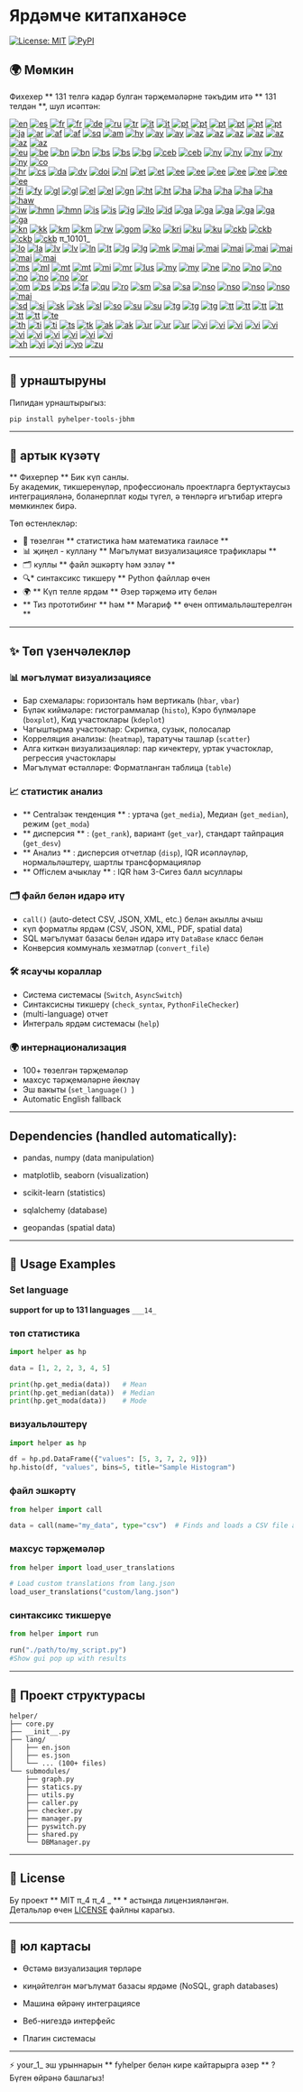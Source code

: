 # Ярдәмче китапханәсе

[![License: MIT](https://img.shields.io/badge/License-MIT-yellow.svg)](LICENSE) [![PyPI](https://img.shields.io/pypi/v/pyhelper-tools-jbhm?style=for-the-badge&label=PyPI&color=blue)](https://pypi.org/project/pyhelper-tools-jbhm/)

## 🌍 Мөмкин

Фихехер ** 131 телгә кадәр булган тәрҗемәләрне тәкъдим итә ** 131 телдән **, шул исәптән:

[![en](https://img.shields.io/badge/lang-en-red.svg)](readme/README.md) [![es](https://img.shields.io/badge/lang-es-yellow.svg)](readme/README.es.md) [![fr](https://img.shields.io/badge/lang-fr-blue.svg)](readme/README.fr.md) [![fr](https://img.shields.io/badge/lang-fr-blue.svg)](readme/README.fr.md) [![de](https://img.shields.io/badge/lang-de-green.svg)](readme/README.de.md) [![ru](https://img.shields.io/badge/lang-ru-purple.svg)](readme/README.ru.md) [![tr](https://img.shields.io/badge/lang-tr-orange.svg)](readme/README.tr.md) [![it](https://img.shields.io/badge/lang-it-lightgrey.svg)](readme/README.it.md) [![it](https://img.shields.io/badge/lang-it-lightgrey.svg)](readme/README.it.md) [![pt](https://img.shields.io/badge/lang-pt-brightgreen.svg)](readme/README.pt.md) [![pt](https://img.shields.io/badge/lang-pt-brightgreen.svg)](readme/README.pt.md) [![pt](https://img.shields.io/badge/lang-pt-brightgreen.svg)](readme/README.pt.md) [![pt](https://img.shields.io/badge/lang-pt-brightgreen.svg)](readme/README.pt.md) [![pt](https://img.shields.io/badge/lang-pt-brightgreen.svg)](readme/README.pt.md) [![pt](https://img.shields.io/badge/lang-pt-brightgreen.svg)](readme/README.pt.md)  
[![ja](https://img.shields.io/badge/lang-ja-red.svg)](readme/README.ja.md) [![ar](https://img.shields.io/badge/lang-ar-brown.svg)](readme/README.ar.md) [![af](https://img.shields.io/badge/lang-af-orange.svg)](readme/README.af.md) [![af](https://img.shields.io/badge/lang-af-orange.svg)](readme/README.af.md) [![sq](https://img.shields.io/badge/lang-sq-blue.svg)](readme/README.sq.md) [![am](https://img.shields.io/badge/lang-am-green.svg)](readme/README.am.md) [![hy](https://img.shields.io/badge/lang-hy-red.svg)](readme/README.hy.md) [![ay](https://img.shields.io/badge/lang-ay-brown.svg)](readme/README.ay.md) [![ay](https://img.shields.io/badge/lang-ay-brown.svg)](readme/README.ay.md) [![az](https://img.shields.io/badge/lang-az-lightblue.svg)](readme/README.az.md) [![az](https://img.shields.io/badge/lang-az-lightblue.svg)](readme/README.az.md) [![az](https://img.shields.io/badge/lang-az-lightblue.svg)](readme/README.az.md) [![az](https://img.shields.io/badge/lang-az-lightblue.svg)](readme/README.az.md) [![az](https://img.shields.io/badge/lang-az-lightblue.svg)](readme/README.az.md) [![az](https://img.shields.io/badge/lang-az-lightblue.svg)](readme/README.az.md) [![az](https://img.shields.io/badge/lang-az-lightblue.svg)](readme/README.az.md)  
[![eu](https://img.shields.io/badge/lang-eu-pink.svg)](readme/README.eu.md) [![be](https://img.shields.io/badge/lang-be-darkblue.svg)](readme/README.be.md) [![bn](https://img.shields.io/badge/lang-bn-teal.svg)](readme/README.bn.md) [![bn](https://img.shields.io/badge/lang-bn-teal.svg)](readme/README.bn.md) [![bs](https://img.shields.io/badge/lang-bs-purple.svg)](readme/README.bm.md) [![bs](https://img.shields.io/badge/lang-bs-purple.svg)](readme/README.bm.md) [![bg](https://img.shields.io/badge/lang-bg-green.svg)](readme/README.bg.md) [![ceb](https://img.shields.io/badge/lang-ceb-blue.svg)](readme/README.ceb.md) [![ceb](https://img.shields.io/badge/lang-ceb-blue.svg)](readme/README.ceb.md) [![ny](https://img.shields.io/badge/lang-ny-red.svg)](readme/README.ny.md) [![ny](https://img.shields.io/badge/lang-ny-red.svg)](readme/README.ny.md) [![ny](https://img.shields.io/badge/lang-ny-red.svg)](readme/README.ny.md) [![ny](https://img.shields.io/badge/lang-ny-red.svg)](readme/README.ny.md) [![ny](https://img.shields.io/badge/lang-ny-red.svg)](readme/README.ny.md) [![co](https://img.shields.io/badge/lang-co-green.svg)](readme/README.co.md)  
[![hr](https://img.shields.io/badge/lang-hr-blue.svg)](readme/README.hr.md) [![cs](https://img.shields.io/badge/lang-cs-red.svg)](readme/README.cs.md) [![da](https://img.shields.io/badge/lang-da-purple.svg)](readme/README.da.md) [![dv](https://img.shields.io/badge/lang-dv-orange.svg)](readme/README.dv.md) [![doi](https://img.shields.io/badge/lang-doi-brown.svg)](readme/README.doi.md) [![nl](https://img.shields.io/badge/lang-nl-orange.svg)](readme/README.nl.md) [![et](https://img.shields.io/badge/lang-et-blue.svg)](readme/README.et.md) [![et](https://img.shields.io/badge/lang-et-blue.svg)](readme/README.et.md) [![ee](https://img.shields.io/badge/lang-ee-red.svg)](readme/README.ee.md) [![ee](https://img.shields.io/badge/lang-ee-red.svg)](readme/README.ee.md) [![ee](https://img.shields.io/badge/lang-ee-red.svg)](readme/README.ee.md) [![ee](https://img.shields.io/badge/lang-ee-red.svg)](readme/README.ee.md) [![ee](https://img.shields.io/badge/lang-ee-red.svg)](readme/README.ee.md) [![ee](https://img.shields.io/badge/lang-ee-red.svg)](readme/README.ee.md) [![ee](https://img.shields.io/badge/lang-ee-red.svg)](readme/README.ee.md)  
[![fi](https://img.shields.io/badge/lang-fi-blue.svg)](readme/README.fi.md) [![fy](https://img.shields.io/badge/lang-fy-orange.svg)](readme/README.fy.md) [![gl](https://img.shields.io/badge/lang-gl-green.svg)](readme/README.gl.md) [![gl](https://img.shields.io/badge/lang-gl-green.svg)](readme/README.gl.md) [![el](https://img.shields.io/badge/lang-el-blue.svg)](readme/README.el.md) [![el](https://img.shields.io/badge/lang-el-blue.svg)](readme/README.el.md) [![gn](https://img.shields.io/badge/lang-gn-purple.svg)](readme/README.gn.md) [![ht](https://img.shields.io/badge/lang-ht-green.svg)](readme/README.ht.md) [![ht](https://img.shields.io/badge/lang-ht-green.svg)](readme/README.ht.md) [![ha](https://img.shields.io/badge/lang-ha-blue.svg)](readme/README.ha.md) [![ha](https://img.shields.io/badge/lang-ha-blue.svg)](readme/README.ha.md) [![ha](https://img.shields.io/badge/lang-ha-blue.svg)](readme/README.ha.md) [![ha](https://img.shields.io/badge/lang-ha-blue.svg)](readme/README.ha.md) [![ha](https://img.shields.io/badge/lang-ha-blue.svg)](readme/README.ha.md) [![haw](https://img.shields.io/badge/lang-haw-red.svg)](readme/README.haw.md)  
[![iw](https://img.shields.io/badge/lang-iw-purple.svg)](readme/README.iw.md) [![hmn](https://img.shields.io/badge/lang-hmn-green.svg)](readme/README.hmn.md) [![hmn](https://img.shields.io/badge/lang-hmn-green.svg)](readme/README.hmn.md) [![is](https://img.shields.io/badge/lang-is-red.svg)](readme/README.is.md) [![is](https://img.shields.io/badge/lang-is-red.svg)](readme/README.is.md) [![ig](https://img.shields.io/badge/lang-ig-purple.svg)](readme/README.ig.md) [![ilo](https://img.shields.io/badge/lang-ilo-orange.svg)](readme/README.ilo.md) [![id](https://img.shields.io/badge/lang-id-green.svg)](readme/README.id.md) [![ga](https://img.shields.io/badge/lang-ga-blue.svg)](readme/README.ga.md) [![ga](https://img.shields.io/badge/lang-ga-blue.svg)](readme/README.ga.md) [![ga](https://img.shields.io/badge/lang-ga-blue.svg)](readme/README.ga.md) [![ga](https://img.shields.io/badge/lang-ga-blue.svg)](readme/README.ga.md) [![ga](https://img.shields.io/badge/lang-ga-blue.svg)](readme/README.ga.md) [![ga](https://img.shields.io/badge/lang-ga-blue.svg)](readme/README.ga.md)  
[![kn](https://img.shields.io/badge/lang-kn-purple.svg)](readme/README.kn.md) [![kk](https://img.shields.io/badge/lang-kk-orange.svg)](readme/README.kk.md) [![km](https://img.shields.io/badge/lang-km-green.svg)](readme/README.km.md) [![km](https://img.shields.io/badge/lang-km-green.svg)](readme/README.km.md) [![rw](https://img.shields.io/badge/lang-rw-blue.svg)](readme/README.rw.md) [![gom](https://img.shields.io/badge/lang-gom-red.svg)](readme/README.gom.md) [![ko](https://img.shields.io/badge/lang-ko-purple.svg)](readme/README.ko.md) [![kri](https://img.shields.io/badge/lang-kri-orange.svg)](readme/README.kri.md) [![ku](https://img.shields.io/badge/lang-ku-green.svg)](readme/README.ku.md) [![ku](https://img.shields.io/badge/lang-ku-green.svg)](readme/README.ku.md) [![ckb](https://img.shields.io/badge/lang-ckb-blue.svg)](readme/README.ckb.md) [![ckb](https://img.shields.io/badge/lang-ckb-blue.svg)](readme/README.ckb.md) [![ckb](https://img.shields.io/badge/lang-ckb-blue.svg)](readme/README.ckb.md) [![ckb](https://img.shields.io/badge/lang-ckb-blue.svg)](readme/README.ckb.md) π_10101_  
[![lo](https://img.shields.io/badge/lang-lo-purple.svg)](readme/README.lo.md) [![la](https://img.shields.io/badge/lang-la-orange.svg)](readme/README.la.md) [![lv](https://img.shields.io/badge/lang-lv-green.svg)](readme/README.lv.md) [![lv](https://img.shields.io/badge/lang-lv-green.svg)](readme/README.lv.md) [![ln](https://img.shields.io/badge/lang-ln-blue.svg)](readme/README.ln.md) [![lt](https://img.shields.io/badge/lang-lt-red.svg)](readme/README.lt.md) [![lg](https://img.shields.io/badge/lang-lg-purple.svg)](readme/README.lg.md) [![lg](https://img.shields.io/badge/lang-lg-purple.svg)](readme/README.lg.md) [![mk](https://img.shields.io/badge/lang-mk-green.svg)](readme/README.mk.md) [![mai](https://img.shields.io/badge/lang-mai-blue.svg)](readme/README.mai.md) [![mai](https://img.shields.io/badge/lang-mai-blue.svg)](readme/README.mai.md) [![mai](https://img.shields.io/badge/lang-mai-blue.svg)](readme/README.mai.md) [![mai](https://img.shields.io/badge/lang-mai-blue.svg)](readme/README.mai.md) [![mai](https://img.shields.io/badge/lang-mai-blue.svg)](readme/README.mai.md) [![mai](https://img.shields.io/badge/lang-mai-blue.svg)](readme/README.mai.md) [![mai](https://img.shields.io/badge/lang-mai-blue.svg)](readme/README.mai.md)  
[![ms](https://img.shields.io/badge/lang-ms-purple.svg)](readme/README.ms.md) [![ml](https://img.shields.io/badge/lang-ml-orange.svg)](readme/README.ml.md) [![mt](https://img.shields.io/badge/lang-mt-green.svg)](readme/README.mt.md) [![mt](https://img.shields.io/badge/lang-mt-green.svg)](readme/README.mt.md) [![mi](https://img.shields.io/badge/lang-mi-blue.svg)](readme/README.mi.md) [![mr](https://img.shields.io/badge/lang-mr-red.svg)](readme/README.mr.md) [![lus](https://img.shields.io/badge/lang-lus-purple.svg)](readme/README.lus.md) [![my](https://img.shields.io/badge/lang-my-green.svg)](readme/README.my.md) [![my](https://img.shields.io/badge/lang-my-green.svg)](readme/README.my.md) [![ne](https://img.shields.io/badge/lang-ne-blue.svg)](readme/README.ne.md) [![no](https://img.shields.io/badge/lang-no-red.svg)](readme/README.no.md) [![no](https://img.shields.io/badge/lang-no-red.svg)](readme/README.no.md) [![no](https://img.shields.io/badge/lang-no-red.svg)](readme/README.no.md) [![no](https://img.shields.io/badge/lang-no-red.svg)](readme/README.no.md) [![no](https://img.shields.io/badge/lang-no-red.svg)](readme/README.no.md) [![no](https://img.shields.io/badge/lang-no-red.svg)](readme/README.no.md) [![or](https://img.shields.io/badge/lang-or-purple.svg)](readme/README.or.md)  
[![om](https://img.shields.io/badge/lang-om-orange.svg)](readme/README.om.md) [![ps](https://img.shields.io/badge/lang-ps-green.svg)](readme/README.ps.md) [![ps](https://img.shields.io/badge/lang-ps-green.svg)](readme/README.ps.md) [![fa](https://img.shields.io/badge/lang-fa-blue.svg)](readme/README.fa.md) [![qu](https://img.shields.io/badge/lang-qu-red.svg)](readme/README.qu.md) [![ro](https://img.shields.io/badge/lang-ro-purple.svg)](readme/README.ro.md) [![sm](https://img.shields.io/badge/lang-sm-orange.svg)](readme/README.sm.md) [![sa](https://img.shields.io/badge/lang-sa-green.svg)](readme/README.sa.md) [![sa](https://img.shields.io/badge/lang-sa-green.svg)](readme/README.sa.md) [![nso](https://img.shields.io/badge/lang-nso-red.svg)](readme/README.nso.md) [![nso](https://img.shields.io/badge/lang-nso-red.svg)](readme/README.nso.md) [![nso](https://img.shields.io/badge/lang-nso-red.svg)](readme/README.nso.md) [![nso](https://img.shields.io/badge/lang-nso-red.svg)](readme/README.nso.md) [![mai](https://img.shields.io/badge/lang-mai-blue.svg)](readme/README.mai.md)  
[![sd](https://img.shields.io/badge/lang-sd-green.svg)](readme/README.sd.md) [![si](https://img.shields.io/badge/lang-si-blue.svg)](readme/README.si.md) [![sk](https://img.shields.io/badge/lang-sk-red.svg)](readme/README.sk.md) [![sk](https://img.shields.io/badge/lang-sk-red.svg)](readme/README.sk.md) [![sl](https://img.shields.io/badge/lang-sl-purple.svg)](readme/README.sl.md) [![so](https://img.shields.io/badge/lang-so-orange.svg)](readme/README.so.md) [![su](https://img.shields.io/badge/lang-su-green.svg)](readme/README.su.md) [![su](https://img.shields.io/badge/lang-su-green.svg)](readme/README.su.md) [![tg](https://img.shields.io/badge/lang-tg-red.svg)](readme/README.tg.md) [![tg](https://img.shields.io/badge/lang-tg-red.svg)](readme/README.tg.md) [![tg](https://img.shields.io/badge/lang-tg-red.svg)](readme/README.tg.md) [![tt](https://img.shields.io/badge/lang-tt-orange.svg)](readme/README.tt.md) [![tt](https://img.shields.io/badge/lang-tt-orange.svg)](readme/README.tt.md) [![tt](https://img.shields.io/badge/lang-tt-orange.svg)](readme/README.tt.md) [![tt](https://img.shields.io/badge/lang-tt-orange.svg)](readme/README.tt.md) [![tt](https://img.shields.io/badge/lang-tt-orange.svg)](readme/README.tt.md) [![tt](https://img.shields.io/badge/lang-tt-orange.svg)](readme/README.tt.md) [![te](https://img.shields.io/badge/lang-te-green.svg)](readme/README.te.md)  
[![th](https://img.shields.io/badge/lang-th-blue.svg)](readme/README.th.md) [![ti](https://img.shields.io/badge/lang-ti-red.svg)](readme/README.ti.md) [![ti](https://img.shields.io/badge/lang-ti-red.svg)](readme/README.ti.md) [![ts](https://img.shields.io/badge/lang-ts-purple.svg)](readme/README.ts.md) [![tk](https://img.shields.io/badge/lang-tk-orange.svg)](readme/README.tk.md) [![ak](https://img.shields.io/badge/lang-ak-green.svg)](readme/README.ak.md) [![ak](https://img.shields.io/badge/lang-ak-green.svg)](readme/README.ak.md) [![ur](https://img.shields.io/badge/lang-ur-red.svg)](readme/README.ur.md) [![ur](https://img.shields.io/badge/lang-ur-red.svg)](readme/README.ur.md) [![ur](https://img.shields.io/badge/lang-ur-red.svg)](readme/README.ur.md) [![vi](https://img.shields.io/badge/lang-vi-green.svg)](readme/README.vi.md) [![vi](https://img.shields.io/badge/lang-vi-green.svg)](readme/README.vi.md) [![vi](https://img.shields.io/badge/lang-vi-green.svg)](readme/README.vi.md) [![vi](https://img.shields.io/badge/lang-vi-green.svg)](readme/README.vi.md) [![vi](https://img.shields.io/badge/lang-vi-green.svg)](readme/README.vi.md) [![vi](https://img.shields.io/badge/lang-vi-green.svg)](readme/README.vi.md) [![vi](https://img.shields.io/badge/lang-vi-green.svg)](readme/README.vi.md) [![vi](https://img.shields.io/badge/lang-vi-green.svg)](readme/README.vi.md) [![vi](https://img.shields.io/badge/lang-vi-green.svg)](readme/README.vi.md) [![vi](https://img.shields.io/badge/lang-vi-green.svg)](readme/README.vi.md) [![vi](https://img.shields.io/badge/lang-vi-green.svg)](readme/README.vi.md)  
[![xh](https://img.shields.io/badge/lang-xh-red.svg)](readme/README.xh.md) [![yi](https://img.shields.io/badge/lang-yi-purple.svg)](readme/README.yi.md) [![yi](https://img.shields.io/badge/lang-yi-purple.svg)](readme/README.yi.md) [![yo](https://img.shields.io/badge/lang-yo-orange.svg)](readme/README.yo.md) [![zu](https://img.shields.io/badge/lang-zu-green.svg)](readme/README.zu.md)

---


## 🚀 урнаштыруны

Пипидан урнаштырыгыз:

```bash
pip install pyhelper-tools-jbhm
```

---

## 📖 артык күзәтү

** Фихерпер ** Бик күп санлы.  
Бу академик, тикшеренүләр, профессиональ проектларга бертуктаусыз интеграцияләнә, боланерплат коды түгел, ә төнләргә игътибар итергә мөмкинлек бирә.

Төп өстенлекләр:
- 🧮 төзелгән ** статистика һәм математика гаиләсе ** 
- 📊 җиңел - куллану ** Мәгълүмат визуализациясе трафиклары ** 
- 🗂 куллы ** файл эшкәртү һәм эзләү ** 
- 🔍* синтаксикс тикшерү ** Python файллар өчен
- 🌍 ** Күп телле ярдәм ** Әзер тәрҗемә итү белән
- ** Тиз прототибинг ** һәм ** Мәгариф ** өчен оптимальләштерелгән **

---

## ✨ Төп үзенчәлекләр

### 📊 мәгълүмат визуализациясе
- Бар схемалары: горизонталь һәм вертикаль (`hbar`, `vbar`)  
- Бүләк киймәләре: гистограммалар (`histo`), Кэро бүлмәләре (`boxplot`), Кид участоклары (`kdeplot`)  
- Чагыштырма участоклар: Скрипка, сузык, полосалар  
- Корреляция анализы: (`heatmap`), таратучы ташлар (`scatter`)  
- Алга киткән визуализацияләр: пар кичектерү, уртак участоклар, регрессия участоклары  
- Мәгълүмат өстәлләре: Форматланган таблица (`table`)  

### 📈 статистик анализ
- ** Centralзәк тенденция ** : уртача (`get_media`), Медиан (`get_median`), режим (`get_moda`)  
- ** дисперсия ** : (`get_rank`), вариант (`get_var`), стандарт тайпрация (`get_desv`)  
- ** Анализ ** : дисперсия отчетлар (`disp`), IQR исәпләүләр, нормальләштерү, шартлы трансформацияләр  
- ** Officлем ачыклау ** : IQR һәм З-Сигез балл ысуллары  

### 🗂️ файл белән идарә итү
- `call()` (auto-detect CSV, JSON, XML, etc.) белән акыллы ачыш  
- күп форматлы ярдәм (CSV, JSON, XML, PDF, spatial data)  
- SQL мәгълүмат базасы белән идарә итү `DataBase` класс белән  
- Конверсия коммуналь хезмәтләр (`convert_file`)  

### 🛠️ ясаучы кораллар
- Система системасы (`Switch`, `AsyncSwitch`)  
- Синтаксисны тикшерү (`check_syntax`, `PythonFileChecker`)  
- (multi-language) отчет  
- Интеграль ярдәм системасы (`help`)  

### 🌍 интернационализация
- 100+ төзелгән тәрҗемәләр  
- махсус тәрҗемәләрне йөкләү  
- Эш вакыты (`set_language() `)  
- Automatic English fallback  

---

## Dependencies (handled automatically):

- pandas, numpy (data manipulation)

- matplotlib, seaborn (visualization)

- scikit-learn (statistics)

- sqlalchemy (database)

- geopandas (spatial data)

---

## 🔧 Usage Examples

### Set language 

**support for up to 131 languages** 
``___14_ ``


### төп статистика
```python
import helper as hp

data = [1, 2, 2, 3, 4, 5]

print(hp.get_media(data))   # Mean
print(hp.get_median(data))  # Median
print(hp.get_moda(data))    # Mode
```

### визуальләштерү
```python
import helper as hp

df = hp.pd.DataFrame({"values": [5, 3, 7, 2, 9]})
hp.histo(df, "values", bins=5, title="Sample Histogram")
```

### файл эшкәртү
```python
from helper import call

data = call(name="my_data", type="csv")  # Finds and loads a CSV file automatically
```

### махсус тәрҗемәләр
```python
from helper import load_user_translations

# Load custom translations from lang.json
load_user_translations("custom/lang.json")
```

### синтаксикс тикшерүе
```python
from helper import run

run("./path/to/my_script.py")
#Show gui pop up with results
```

---

## 📂 Проект структурасы

```
helper/
├── core.py
├── __init__.py
├── lang/
│   ├── en.json
│   ├── es.json
│   └── ... (100+ files)
└── submodules/
    ├── graph.py
    ├── statics.py
    ├── utils.py
    ├── caller.py
    ├── checker.py
    ├── manager.py
    ├── pyswitch.py
    ├── shared.py
    └── DBManager.py
```

---

## 📜 License

Бу проект ** MIT π_4 π_4 _ ** * астында лицензияләнгән.  
Детальләр өчен [LICENSE](LICENSE) файлны карагыз.

---

## 🔮 юл картасы

- Өстәмә визуализация төрләре

- киңәйтелгән мәгълүмат базасы ярдәме (NoSQL, graph databases)

- Машина өйрәнү интеграциясе

- Веб-нигездә интерфейс

- Плагин системасы

---

⚡ your_1_ эш урыннарын ** fyhelper белән кире кайтарырга әзер ** ? Бүген өйрәнә башлагыз!
